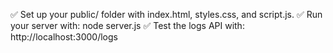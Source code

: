 ✅ Set up your public/ folder with index.html, styles.css, and script.js.
✅ Run your server with: node server.js
✅ Test the logs API with: http://localhost:3000/logs
